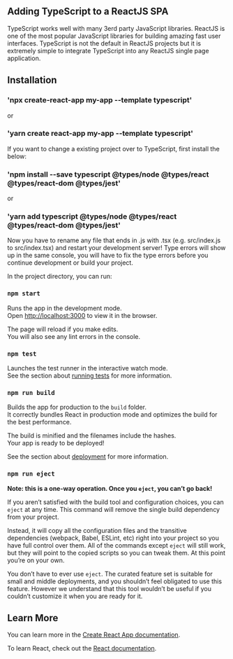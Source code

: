 ## Adding TypeScript to a ReactJS SPA 

TypeScript works well with many 3erd party JavaScript libraries. ReactJS is one of the most popular JavaScript libraries for building amazing fast user interfaces. TypeScript is not the default in ReactJS projects but it is extremely simple to integrate TypeScript into any ReactJS single page application.

## Installation

### 'npx create-react-app my-app --template typescript'
or
### 'yarn create react-app my-app --template typescript'

If you want to change a existing project over to TypeScript, first install the below:

### 'npm install --save typescript @types/node @types/react @types/react-dom @types/jest'
or
### 'yarn add typescript @types/node @types/react @types/react-dom @types/jest'

Now you have to rename any file that ends in .js with .tsx (e.g. src/index.js to src/index.tsx) and restart your development server! Type errors will show up in the same console, you will have to fix the type errors before you continue development or build your project.

In the project directory, you can run:

### `npm start`

Runs the app in the development mode.<br />
Open [http://localhost:3000](http://localhost:3000) to view it in the browser.

The page will reload if you make edits.<br />
You will also see any lint errors in the console.

### `npm test`

Launches the test runner in the interactive watch mode.<br />
See the section about [running tests](https://facebook.github.io/create-react-app/docs/running-tests) for more information.

### `npm run build`

Builds the app for production to the `build` folder.<br />
It correctly bundles React in production mode and optimizes the build for the best performance.

The build is minified and the filenames include the hashes.<br />
Your app is ready to be deployed!

See the section about [deployment](https://facebook.github.io/create-react-app/docs/deployment) for more information.

### `npm run eject`

**Note: this is a one-way operation. Once you `eject`, you can’t go back!**

If you aren’t satisfied with the build tool and configuration choices, you can `eject` at any time. This command will remove the single build dependency from your project.

Instead, it will copy all the configuration files and the transitive dependencies (webpack, Babel, ESLint, etc) right into your project so you have full control over them. All of the commands except `eject` will still work, but they will point to the copied scripts so you can tweak them. At this point you’re on your own.

You don’t have to ever use `eject`. The curated feature set is suitable for small and middle deployments, and you shouldn’t feel obligated to use this feature. However we understand that this tool wouldn’t be useful if you couldn’t customize it when you are ready for it.

## Learn More

You can learn more in the [Create React App documentation](https://facebook.github.io/create-react-app/docs/getting-started).

To learn React, check out the [React documentation](https://reactjs.org/).
